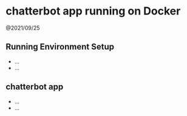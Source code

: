 chatterbot app running on Docker
=====================================

@2021/09/25


## Running Environment Setup

- ...
- ...

## chatterbot app 

- ...
- ...